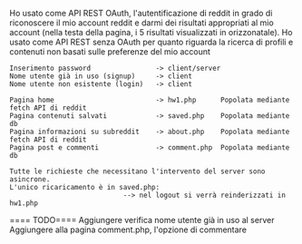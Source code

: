 Ho usato come API REST OAuth, l'autentificazione di reddit in grado di riconoscere il mio account reddit e darmi dei risultati appropriati al mio account (nella testa della pagina, i 5 risultati visualizzati in orizzonatale).
Ho usato come API REST senza OAuth per quanto riguarda la ricerca di profili e contenuti non basati sulle preferenze del mio account


<!-- #region ==== Controlli client/server ==== -->
    Inserimento password                -> client/server
    Nome utente già in uso (signup)     -> client
    Nome utente non esistente (login)   -> client
<!-- #endregion -->

<!-- #region ==== PAGINE DISPONIBILI ==== -->
    Pagina home                         -> hw1.php      Popolata mediante fetch API di reddit
    Pagina contenuti salvati            -> saved.php    Popolata mediante db
    Pagina informazioni su subreddit    -> about.php    Popolata mediante fetch API di reddit
    Pagina post e commenti              -> comment.php  Popolata mediante db
<!-- #endregion -->

<!-- #region ==== RICHIESTE ASINCRONE ==== -->
    Tutte le richieste che necessitano l'intervento del server sono asincrone.
    L'unico ricaricamento è in saved.php:
                                --> nel logout si verrà reinderizzati in hw1.php
<!-- #endregion -->

<!-- #region ==== TODO==== -->
==== TODO====
    Aggiungere verifica nome utente già in uso al server
    Aggiungere alla pagina comment.php, l'opzione di commentare
<!-- #endregion -->
